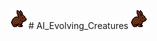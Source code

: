 ![alt text](https://github.com/ArijusGrotuzas/AI_Evolving_Creatures/blob/main/Bunny/Bunny1.png?raw=true)# AI_Evolving_Creatures![alt text](https://github.com/ArijusGrotuzas/AI_Evolving_Creatures/blob/main/Bunny/Bunny1.png?raw=true)
